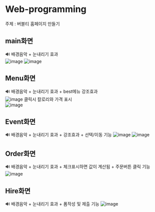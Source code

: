 # Web-programming

주제 : 버블티 홈페이지 만들기

## main화면
🔊 배경음악 + 눈내리기 효과  
![image](https://user-images.githubusercontent.com/71878202/151570404-b28e81a0-256e-44fb-967d-456657b239fb.png)
![image](https://user-images.githubusercontent.com/71878202/151570971-92aa2fe2-e389-41be-914c-ed509dfdd004.png)
## Menu화면
🔊 배경음악 + 눈내리기 효과 + best메뉴 강조효과  
![image](https://user-images.githubusercontent.com/71878202/151571126-b03a3746-1e81-4334-968f-07199ae2c5d0.png)
클릭시 칼로리와 가격 표시  
![image](https://user-images.githubusercontent.com/71878202/151571297-511f6adf-7bf9-4436-928a-b224b52acc8d.png)
## Event화면
🔊 배경음악 + 눈내리기 효과 + 강조효과 + 선택/이동 기능
![image](https://user-images.githubusercontent.com/71878202/151571894-67acfaa7-a6a3-413a-aed9-0362dfcf1af2.png)
![image](https://user-images.githubusercontent.com/71878202/151572033-656fe95e-d2b9-4193-af90-6a465e3b2fd8.png)
## Order화면
🔊 배경음악 + 눈내리기 효과 + 체크표시하면 값이 계산됨 + 주문버튼 클릭 기능
![image](https://user-images.githubusercontent.com/71878202/151571508-29e7c35a-b5b3-499d-9868-17f4ff253c10.png)
## Hire화면
🔊 배경음악 + 눈내리기 효과 + 폼작성 및 제출 기능
![image](https://user-images.githubusercontent.com/71878202/151571673-e5d2ad9e-a5e2-4f15-ad28-85e39d7f65f6.png)
